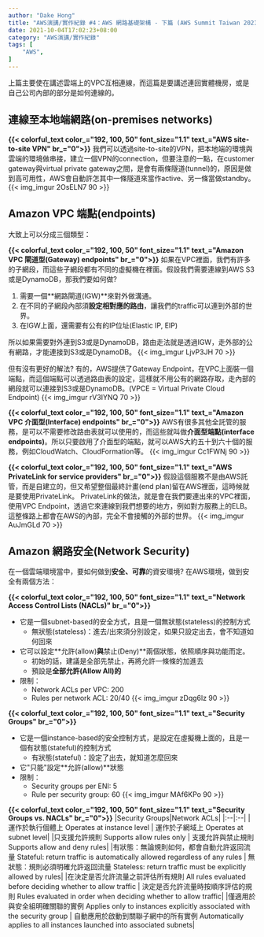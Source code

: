 ```yaml
---
author: "Dake Hong"
title: "AWS演講/實作紀錄 #4：AWS 網路基礎架構 - 下篇 (AWS Summit Taiwan 2021)"
date: 2021-10-04T17:02:23+08:00
category: "AWS演講/實作紀錄"
tags: [
    "AWS",
]
---
```

上篇主要使在講述雲端上的VPC互相連線，而這篇是要講述連回實體機房，或是自己公司內部的部分是如何連線的。
<!--more-->

## 連線至本地端網路(on-premises networks)
**{{< colorful_text color_="192, 100, 50" font_size="1.1" text_="AWS site-to-site VPN" br_="0">}}**
我們可以透過site-to-site的VPN，把本地端的環境與雲端的環境做串接，建立一個VPN的connection，但要注意的一點，在customer gateway與virtual private gateway之間，是會有兩條隧道(tunnel)的，原因是做到高可用性，AWS會自動許怎其中一條隧道來當作active、另一條當做standby。
{{< img_imgur 2OsELN7 90 >}}

## Amazon VPC 端點(endpoints)
大致上可以分成三個類型：

**{{< colorful_text color_="192, 100, 50" font_size="1.1" text_="Amazon VPC 閘道型(Gateway) endpoints" br_="0">}}**
如果在VPC裡面，我們有許多的子網段，而這些子網段都有不同的虛擬機在裡面。假設我們需要連線到AWS S3或是DynamoDB，那我們要如何做?

1. 需要一個**網路閘道(IGW)**來對外做溝通。
2. 在不同的子網段內部須**設定相對應的路由**，讓我們的traffic可以連到外部的世界。
3. 在IGW上面，還需要有公有的IP位址(Elastic IP, EIP)

所以如果需要對外連到S3或是DynamoDB，路由走法就是透過IGW，走外部的公有網路，才能連接到S3或是DynamoDB。
{{< img_imgur LjvP3JH 70 >}}

但有沒有更好的解法? 有的，AWS提供了Gateway Endpoint，在VPC上面裝一個端點，而這個端點可以透過路由表的設定，這樣就不用公有的網路存取，走內部的網段就可以連接到S3或是DynamoDB。(VPCE = Virtual Private Cloud Endpoint)
{{< img_imgur rV3IYNQ 70 >}}

**{{< colorful_text color_="192, 100, 50" font_size="1.1" text_="Amazon VPC 介面型(Interface) endpoints" br_="0">}}**
AWS有很多其他全託管的服務，是可以不需要修改路由表就可以使用的，而這些就叫做**介面型端點(interface endpoints)**。所以只要啟用了介面型的端點，就可以AWS大約五十到六十個的服務，例如CloudWatch、CloudFormation等。
{{< img_imgur Cc1FWNj 90 >}}

**{{< colorful_text color_="192, 100, 50" font_size="1.1" text_="AWS PrivateLink for service providers" br_="0">}}**
假設這個服務不是由AWS託管，而是自建立的，但又希望整個最終計畫(end plan)留在AWS裡面，這時候就是要使用PrivateLink。 PrivateLink的做法，就是會在我們要連出來的VPC裡面，使用VPC Endpoint，透過它來連線到我們想要的地方，例如對方服務上的ELB。這整條路上都會在AWS的內部，完全不會接觸的外部的世界。
{{< img_imgur AuJmGLd 70 >}}

## Amazon 網路安全(Network Security)
在一個雲端環境當中，要如何做到**安全、可靠**的資安環境? 在AWS環境，做到安全有兩個方法：

**{{< colorful_text color_="192, 100, 50" font_size="1.1" text_="Network Access Control Lists (NACLs)" br_="0">}}**
- 它是一個subnet-based的安全方式，且是一個無狀態(stateless)的控制方式
  - 無狀態(stateless)：進去/出來須分別設定，如果只設定出去，會不知道如何回來
- 它可以設定**允許(allow)**與**禁止(Deny)**兩個狀態，依照順序與功能而定。
  - 初始的話，建議是全部先禁止，再將允許一條條的加進去
  - 預設是**全部允許(Allow All)的**
- 限制：
  - Network ACLs per VPC: 200
  - Rules per network ACL: 20/40
{{< img_imgur zDqg6lz 90 >}}

**{{< colorful_text color_="192, 100, 50" font_size="1.1" text_="Security Groups" br_="0">}}**
- 它是一個instance-based的安全控制方式，是設定在虛擬機上面的，且是一個有狀態(stateful)的控制方式
  - 有狀態(stateful)：設定了出去，就知道怎麼回來
- 它"只能"設定**允許(allow)**狀態
- 限制：
  - Security groups per ENI: 5
  - Rule per security group: 60
{{< img_imgur MAf6KPo 90 >}}

**{{< colorful_text color_="192, 100, 50" font_size="1.1" text_="Security Groups vs. NACLs" br_="0">}}**
|Security Groups|Network ACLs|
|:--|:--|
|運作於執行個體上 Operates at instance level | 運作於子網域上 Operates at subnet level|
|只支援允許規則 Supports allow rules only | 支援允許與禁止規則 Supports allow and deny rules|
|有狀態：無論規則如何，都會自動允許返回流量 Stateful: return traffic is automatically allowed regardless of any rules | 無狀態：規則必須明確允許返回流量 Stateless: return traffic must be explicitly allowed by rules|
|在決定是否允許流量之前評估所有規則 All rules evaluated before deciding whether to allow traffic | 決定是否允許流量時按順序評估的規則 Rules evaluated in order when deciding whether to allow traffic|
|僅適用於與安全組明確關聯的實例 Applies only to instances explicitly associated with the security group | 自動應用於啟動到關聯子網中的所有實例 Automatically applies to all instances launched into associated subnets|